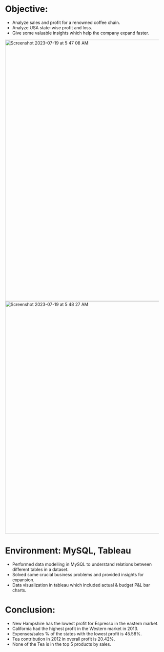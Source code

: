 # Objective:
- Analyze sales and profit for a renowned coffee chain.
- Analyze USA state-wise profit and loss.
- Give some valuable insights which help the company expand faster.

<img width="857" alt="Screenshot 2023-07-19 at 5 47 08 AM" src="https://github.com/ASHISHRANJAN95/Coffee-Chain-Data-Analysis-Using-SQL/assets/139276641/e985837f-3397-4468-b9b2-cac58315a460">

<img width="762" alt="Screenshot 2023-07-19 at 5 48 27 AM" src="https://github.com/ASHISHRANJAN95/Coffee-Chain-Data-Analysis-Using-SQL/assets/139276641/2cc8280f-36fb-4f33-bb46-c9f3c5f05b25">


# Environment: MySQL, Tableau
- Performed data modelling in MySQL to understand relations between different tables in a dataset.
- Solved some crucial business problems and provided insights for expansion.
- Data visualization in tableau which included actual & budget P&L bar charts.

# Conclusion:
- New Hampshire has the lowest profit for Espresso in the eastern market.
- California had the highest profit in the Western market in 2013.
- Expenses/sales % of the states with the lowest profit is 45.58%.
- Tea contribution in 2012 in overall profit is 20.42%.
- None of the Tea is in the top 5 products by sales.
  
